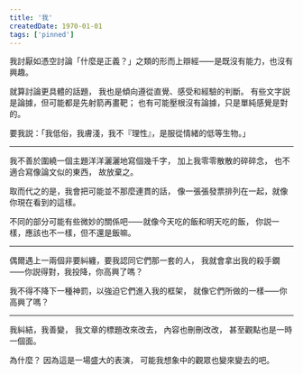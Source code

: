 ```yaml
---
title: '我'
createdDate: 1970-01-01
tags: ['pinned']
---
```


我討厭如憑空討論「什麼是正義？」之類的形而上辯經⸺是既沒有能力，也沒有興趣。

就算討論更具體的話題，
我也是傾向遵從直覺、感受和經驗的判斷。
有些文字説是論據，但可能都是先射箭再畫靶；
也有可能壓根沒有論據，只是單純感覺是對的。

要我説：「我低俗，我膚淺，我不『理性』，是服從情緒的低等生物。」

---

我不善於圍繞一個主題洋洋灑灑地寫個幾千字，
加上我零零散散的碎碎念，
也不適合寫像論文似的東西，
故放棄之。

取而代之的是，我會把可能並不那麼連貫的話，
像一張張發票排列在一起，就像你現在看到的這樣。

不同的部分可能有些微妙的關係吧⸺就像今天吃的飯和明天吃的飯，
你説一樣，應該也不一樣，但不還是飯嘛。

---

偶爾遇上一兩個非要糾纏，要我認同它們那一套的人，
我就會拿出我的殺手鐗⸺你説得對，我投降，你高興了嗎？

我不得不降下一種神罰，以強迫它們進入我的框架，
就像它們所做的一樣⸺你高興了嗎？

---

我糾結，我善變，
我文章的標題改來改去，
內容也刪刪改改，
甚至觀點也是一時一個面。

為什麼？
因為這是一場盛大的表演，
可能我想象中的觀眾也變來變去的吧。
